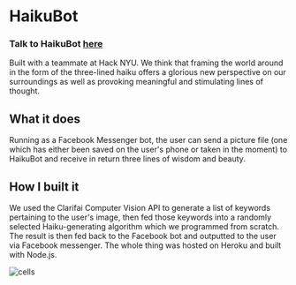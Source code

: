 # HaikuBot
### Talk to HaikuBot [here](http://m.me/thehaikubot)
Built with a teammate at Hack NYU. We think that framing the world around in the form of the three-lined haiku offers a glorious new perspective on our surroundings as well as provoking meaningful and stimulating lines of thought.  

## What it does  
Running as a Facebook Messenger bot, the user can send a picture file (one which has either been saved on the user's phone or taken in the moment) to HaikuBot and receive in return three lines of wisdom and beauty.  

## How I built it  
We used the Clarifai Computer Vision API to generate a list of keywords pertaining to the user's image, then fed those keywords into a randomly selected Haiku-generating algorithm which we programmed from scratch. The result is then fed back to the Facebook bot and outputted to the user via Facebook messenger. The whole thing was hosted on Heroku and built with Node.js.  

![cells](http://i.imgur.com/URA4DUy.jpg)
